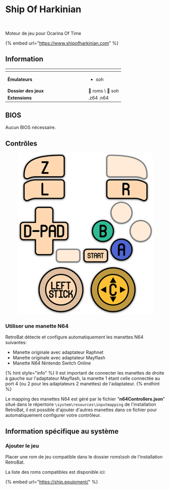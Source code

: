 # Ship Of Harkinian

<div align="left">

<figure><img src="https://i.imgur.com/vPpkx02.png" alt=""><figcaption></figcaption></figure>

</div>

Moteur de jeu pour Ocarina Of Time

{% embed url="https://www.shipofharkinian.com" %}

## Information

<table data-header-hidden><thead><tr><th width="240"></th><th></th></tr></thead><tbody><tr><td><strong>Émulateurs</strong></td><td><ul><li>soh</li></ul></td></tr><tr><td><strong>Dossier des jeux</strong></td><td><span data-gb-custom-inline data-tag="emoji" data-code="1f4c2">📂</span> roms \ <span data-gb-custom-inline data-tag="emoji" data-code="1f4c2">📂</span> soh</td></tr><tr><td><strong>Extensions</strong></td><td>.z64 .n64</td></tr></tbody></table>

## BIOS

Aucun BIOS nécessaire.

## Contrôles

<div align="left">

<figure><img src="https://github.com/RetroBat-Official/retrobat-tattoos/blob/main/default/n64-standalone.png?raw=true" alt=""><figcaption></figcaption></figure>

</div>

### Utiliser une manette N64

RetroBat détecte et configure automatiquement les manettes N64 suivantes:

* Manette originale avec adaptateur Raphnet
* Manette originale avec adaptateur Mayflash
* Manette N64 Nintendo Switch Online

{% hint style="info" %}
Il est important de connecter les manettes de droite à gauche sur l'adaptateur Mayflash, la manette 1 étant celle connectée au port 4 (ou 2 pour les adaptateurs 2 manettes) de l'adaptateur.
{% endhint %}

Le mapping des manettes N64 est géré par le fichier "**n64Controllers.json**" situé dans le répertoire `\system\resources\inputmapping` de l'installation RetroBat, il est possible d'ajouter d'autres manettes dans ce fichier pour automatiquement configurer votre contrôleur.

## Information spécifique au système

### Ajouter le jeu

Placer une rom de jeu compatible dans le dossier roms\soh de l'installation RetroBat.

La liste des roms compatibles est disponible ici:

{% embed url="https://ship.equipment/" %}
